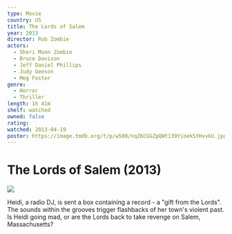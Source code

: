 ```yaml
---
type: Movie
country: US
title: The Lords of Salem
year: 2013
director: Rob Zombie
actors:
  - Sheri Moon Zombie
  - Bruce Davison
  - Jeff Daniel Phillips
  - Judy Geeson
  - Meg Foster
genre:
  - Horror
  - Thriller
length: 1h 41m
shelf: watched
owned: false
rating:
watched: 2013-04-19
poster: https://image.tmdb.org/t/p/w500/nqZ6CGGZpQWt139YioekSYHvvkU.jpg
---
```


# The Lords of Salem (2013)

![](https://image.tmdb.org/t/p/w500/nqZ6CGGZpQWt139YioekSYHvvkU.jpg)

Heidi, a radio DJ, is sent a box containing a record - a "gift from the Lords". The sounds within the grooves trigger flashbacks of her town's violent past. Is Heidi going mad, or are the Lords back to take revenge on Salem, Massachusetts?